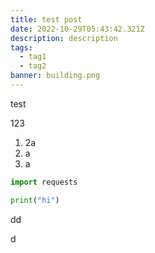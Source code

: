 ```yaml
---
title: test post
date: 2022-10-29T05:43:42.321Z
description: description
tags:
  - tag1
  - tag2
banner: building.png
---
```

t﻿est

1﻿23

1. 2a
2. a﻿
3. a﻿

```python
import requests

print("hi")
```

d﻿d

d